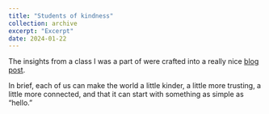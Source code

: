 ```yaml
---
title: "Students of kindness"
collection: archive
excerpt: "Excerpt"
date: 2024-01-22
---
```


The insights from a class I was a part of were crafted into a really nice [blog post](https://www.bps.org.uk/blog/students-kindness).

In brief, each of us can make the world a little kinder, a little more trusting, a little more connected, and that it can start with something as simple as “hello.”

